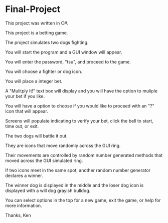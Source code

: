 # Final-Project

This project was written in C#.

This project is a betting game.  

The project simulates two dogs fighting. 

You will start the program and a GUI window will appear.  

You will enter the password, "tsu", and proceed to the game.  

You will choose a fighter or dog icon.

You will place a integer bet.

A "Mulitply It!" text box will display and you will have the option to muliple your bet if you like.

You will have a option to choose if you would like to proceed with an "?" icon that will appear.

Screens will populate indicating to verify your bet, click the bell to start, time out, or exit.

The two dogs will battle it out.

They are icons that move randomly across the GUI ring.

Their movements are controlled by random number generated methods that moved across the GUI simulated ring.

If two icons meet in the same spot, another random number generator declares a winner.

The winner dog is displayed in the middle and the loser dog icon is displayed with a will dog grayish bulldog.

You can select options in the top for a new game, exit the game, or help for more information.

Thanks,
Ken

